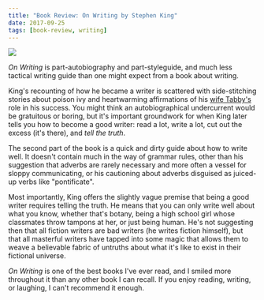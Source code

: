 ```yaml
---
title: "Book Review: On Writing by Stephen King"
date: 2017-09-25
tags: [book-review, writing]
---
```


<a target="_blank"  href="https://www.amazon.com/gp/product/B009BDVD2Q/ref=as_li_tl?ie=UTF8&camp=1789&creative=9325&creativeASIN=B009BDVD2Q&linkCode=as2&tag=taravancil-20&linkId=e662c800ad379e0bb9f2116da4593200"><img border="0" src="https://ws-na.amazon-adsystem.com/widgets/q?_encoding=UTF8&MarketPlace=US&ASIN=B009BDVD2Q&ServiceVersion=20070822&ID=AsinImage&WS=1&Format=_SL250_&tag=taravancil-20" ></a><img src="//ir-na.amazon-adsystem.com/e/ir?t=taravancil-20&l=am2&o=1&a=B009BDVD2Q" width="1" height="1" border="0" alt="" style="border:none !important; margin:0px !important;" />

*On Writing* is part-autobiography and part-styleguide, and much less tactical writing guide
than one might expect from a book about writing.

<!--more-->

King's recounting of how he became a writer is scattered with side-stitching stories
about poison ivy and heartwarming affirmations of his [wife Tabby's](https://en.wikipedia.org/wiki/Tabitha_King)
role in his success. You might think an autobiographical undercurrent would be
gratuitous or boring, but it's important groundwork  for when King later tells
you how to become a good writer: read a lot, write a lot, cut
out the excess (it's there), and *tell the truth*.

The second part of the book is a quick and dirty guide about how to write well.
It doesn't contain much in the way of grammar rules, other than his
suggestion that adverbs are rarely necessary and more often a vessel for sloppy
communicating, or his cautioning about adverbs disguised as juiced-up
verbs like "pontificate".

Most importantly, King offers the slightly vague premise that being a good
writer requires telling the truth. He means that you can only write well about
what you know, whether that's botany, being a high school girl whose
classmates throw tampons at her, or just being human. He's not suggesting then
that all fiction writers are bad writers (he writes fiction himself),
but that all masterful writers have tapped into some magic that allows them to
weave a believable fabric of untruths about what it's like to exist in their
fictional universe.

*On Writing* is one of the best books I've ever read, and I smiled more throughout
it than any other book I can recall. If you enjoy reading, writing, or laughing, I
can't recommend it enough.
